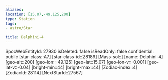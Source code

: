 ```yaml
---
aliases: 
location: [15.07,-49.125,200]
type: Station
tags:
- astro/Star

title: Delphini-4
---
```

SpocWebEntityId: 27930
isDeleted: false
isReadOnly: false
confidential: public
[star-class::A7]
[star-class-id::28189]
[Mass-sol::]
[name::Delphini-4]
[geo-alt::200]
[geo-lon::-49.125]
[geo-lat::15.07]
[geo-lon-v::-0.001]
[geo-lat-v::-0.04]
[bright-min::44]
[bright-max::44]
[Zodiac-index::4]
[ZodiacId::28114]
[NextStarId::27567]



